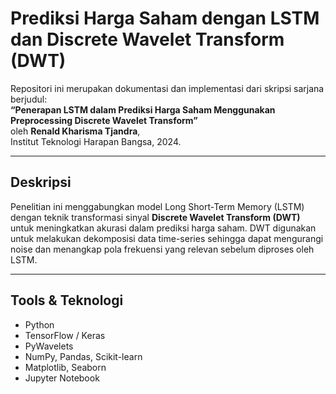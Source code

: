 # Prediksi Harga Saham dengan LSTM dan Discrete Wavelet Transform (DWT)

Repositori ini merupakan dokumentasi dan implementasi dari skripsi sarjana berjudul:  
**“Penerapan LSTM dalam Prediksi Harga Saham Menggunakan Preprocessing Discrete Wavelet Transform”**  
oleh **Renald Kharisma Tjandra**,  
Institut Teknologi Harapan Bangsa, 2024.

---

## Deskripsi 

Penelitian ini menggabungkan model Long Short-Term Memory (LSTM) dengan teknik transformasi sinyal **Discrete Wavelet Transform (DWT)** untuk meningkatkan akurasi dalam prediksi harga saham. DWT digunakan untuk melakukan dekomposisi data time-series sehingga dapat mengurangi noise dan menangkap pola frekuensi yang relevan sebelum diproses oleh LSTM.

---

## Tools & Teknologi

- Python
- TensorFlow / Keras
- PyWavelets
- NumPy, Pandas, Scikit-learn
- Matplotlib, Seaborn
- Jupyter Notebook


